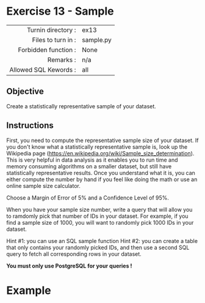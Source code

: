 # Exercise 13 - Sample

|                         |                    |
| -----------------------:| ------------------ |
|   Turnin directory :    |  ex13              |
|   Files to turn in :    |  sample.py         |
|   Forbidden function :  |  None              |
|   Remarks :             |  n/a               |
|   Allowed SQL Kewords : |  all               |

## Objective

Create a statistically representative sample of your dataset. 

## Instructions

First, you need to compute the representative sample size of your dataset. If you don't know what a statistically representative sample is, look up the Wikipedia page (https://en.wikipedia.org/wiki/Sample_size_determination). This is very helpful in data analysis as it enables you to run time and memory consuming algorithms on a smaller dataset, but still have statistically representative results. Once you understand what it is, you can either compute the number by hand if you feel like doing the math or use an online sample size calculator. 

Choose a Margin of Error of 5% and a Confidence Level of 95%.

When you have your sample size number, write a query that will allow you to ramdomly pick that number of IDs in your dataset. For example, if you find a sample size of 1000, you will want to randomly pick 1000 IDs in your dataset. 

Hint #1: you can use an SQL sample function 
Hint #2: you can create a table that only contains your randomly picked IDs, and then use a second SQL query to fetch all corresponding rows in your dataset. 

**You must only use PostgreSQL for your queries !** 


# Example
